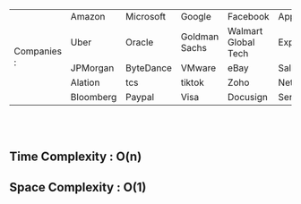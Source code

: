   <table>
    <tr>
      <td rowspan="5">Companies : </td>
            <td>Amazon</td>
            <td>Microsoft</td>
            <td>Google</td>
            <td>Facebook</td>
            <td>Apple</td>
            <td>Adobe</td>
            <td>Cisco</td>
    </tr>

  <tr>
            <td>Uber</td>
            <td>Oracle</td>
            <td>Goldman Sachs</td>
            <td>Walmart Global Tech</td>
            <td>Expedia</td>
            <td>Capital One</td>       
    </tr>

<tr>
  <td>JPMorgan</td>
            <td>ByteDance</td>
            <td>VMware</td>
            <td>eBay</td>
            <td>Salesforce</td>
            <td>Atlassian</td>
            
            
</tr>

<tr>  
            <td>Alation</td>
            <td>tcs</td>
            <td>tiktok</td>
            <td>Zoho</td>
            <td>Netflix</td>
            <td>Zoom</td>

  </tr>

 <tr>
   <td>Bloomberg</td>
   <td>Paypal</td>
   <td>Visa</td>
   <td>Docusign</td>
   <td>ServiceNow</td>
 </tr> 

  
  </table>
    <br>
    <br>

  <h2>Time Complexity : O(n)</h2>
    <h2>Space Complexity : O(1)</h2>
